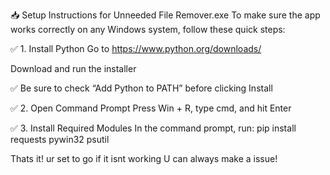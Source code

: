 📥 Setup Instructions for Unneeded File Remover.exe
To make sure the app works correctly on any Windows system, follow these quick steps:

✅ 1. Install Python
Go to https://www.python.org/downloads/

Download and run the installer

✅ Be sure to check “Add Python to PATH” before clicking Install

✅ 2. Open Command Prompt
Press Win + R, type cmd, and hit Enter

✅ 3. Install Required Modules
In the command prompt, run:
pip install requests pywin32 psutil


Thats it! ur set to go if it isnt working U can always make a issue!
